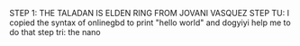 STEP 1: THE TALADAN IS ELDEN RING FROM JOVANI VASQUEZ 
STEP TU: I copied the syntax of onlinegbd to print "hello world" and dogyiyi help me to do that 
step tri: the nano
